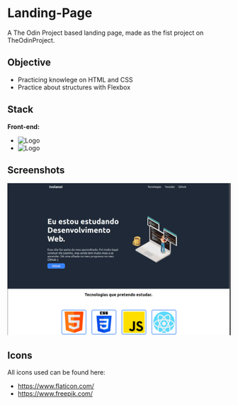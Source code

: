 # Landing-Page
A The Odin Project based landing page, made as the fist project on TheOdinProject.

## Objective

- Practicing knowlege on HTML and CSS
- Practice about structures with Flexbox

## Stack

**Front-end:** 
- ![Logo](https://img.shields.io/badge/HTML5-E34F26?style=for-the-badge&logo=html5&logoColor=white)
- ![Logo](https://img.shields.io/badge/CSS3-1572B6?style=for-the-badge&logo=css3&logoColor=white) 

## Screenshots

![Screenshot 1](/Screenshots/Screenshot%201.png "Optional title")


## Icons
All icons used can be found here:
- https://www.flaticon.com/
- https://www.freepik.com/